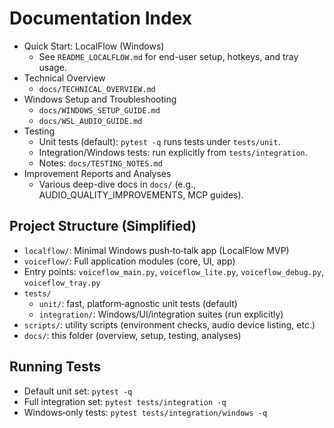 # Documentation Index

- Quick Start: LocalFlow (Windows)
  - See `README_LOCALFLOW.md` for end-user setup, hotkeys, and tray usage.
- Technical Overview
  - `docs/TECHNICAL_OVERVIEW.md`
- Windows Setup and Troubleshooting
  - `docs/WINDOWS_SETUP_GUIDE.md`
  - `docs/WSL_AUDIO_GUIDE.md`
- Testing
  - Unit tests (default): `pytest -q` runs tests under `tests/unit`.
  - Integration/Windows tests: run explicitly from `tests/integration`.
  - Notes: `docs/TESTING_NOTES.md`
- Improvement Reports and Analyses
  - Various deep-dive docs in `docs/` (e.g., AUDIO_QUALITY_IMPROVEMENTS, MCP guides).

## Project Structure (Simplified)

- `localflow/`: Minimal Windows push‑to‑talk app (LocalFlow MVP)
- `voiceflow/`: Full application modules (core, UI, app)
- Entry points: `voiceflow_main.py`, `voiceflow_lite.py`, `voiceflow_debug.py`, `voiceflow_tray.py`
- `tests/`
  - `unit/`: fast, platform‑agnostic unit tests (default)
  - `integration/`: Windows/UI/integration suites (run explicitly)
- `scripts/`: utility scripts (environment checks, audio device listing, etc.)
- `docs/`: this folder (overview, setup, testing, analyses)

## Running Tests

- Default unit set: `pytest -q`
- Full integration set: `pytest tests/integration -q`
- Windows‑only tests: `pytest tests/integration/windows -q`

